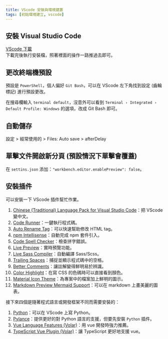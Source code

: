 ```yaml
---
title: VScode 安裝與環境建置
tags: [初始環境建立, vscode]
---
```

## 安裝 Visual Studio Code
[VScode 下載](https://code.visualstudio.com/)  
下載完後執行安裝檔，照著裡面的操作一路推過去即可。

## 更改終端機預設
預設是 `PowerShell`，個人偏好 `Git Bash`，可以在 VScode 左下角找到設定 (齒輪標記) 進行預設更改。  

在搜尋欄輸入 `terminal default`，沒意外可以看到 `Terminal › Integrated › Default Profile: Windows` 的選項，改成 Git Bash 即可。

## 自動儲存
設定 > 經常使用的 > Files: Auto save > afterDelay

## 單擊文件開啟新分頁 (預設情況下單擊會覆蓋)
在 `settins.json` 添加：`"workbench.editor.enablePreview": false`。


## 安裝插件
可以安裝一下 VScode 插件幫忙作業。  
1. [Chinese (Traditional) Language Pack for Visual Studio Code](https://marketplace.visualstudio.com/items?itemName=MS-CEINTL.vscode-language-pack-zh-hant)：把 VScode 變中文。
2. [Code Runner](https://marketplace.visualstudio.com/items?itemName=formulahendry.code-runner)：一鍵執行程式碼。
3. [Auto Rename Tag](https://marketplace.visualstudio.com/items?itemName=formulahendry.auto-rename-tag)：可以快速幫助修改 HTML tag。
4. [npm Intellisense](https://marketplace.visualstudio.com/items?itemName=christian-kohler.npm-intellisense)：自動完成 npm 套件引入。
5. [Code Spell Checker](https://marketplace.visualstudio.com/items?itemName=streetsidesoftware.code-spell-checker)：檢查拼字錯誤。
6. [Live Preview](https://marketplace.visualstudio.com/items?itemName=ms-vscode.live-server)：實時預覽功能。
7. [Live Sass Compiler](https://marketplace.visualstudio.com/items?itemName=glenn2223.live-sass)：自動編譯 Sass/Scss。
8. [Trailing Spaces](https://marketplace.visualstudio.com/items?itemName=shardulm94.trailing-spaces)：捕捉並顯示程式碼中的空格。
9. [Better Comments](https://marketplace.visualstudio.com/items?itemName=aaron-bond.better-comments)：讓註解變得鮮明易於辨識。
10. [Color Highlight](https://marketplace.visualstudio.com/items?itemName=naumovs.color-highlight)：在寫 CSS 的色碼時可以直接看到顏色。
11. [Material Icon Theme](https://marketplace.visualstudio.com/items?itemName=PKief.material-icon-theme)：為專案中的檔案加上鮮明的圖示。
12. [Markdown Preview Mermaid Support](https://marketplace.visualstudio.com/items?itemName=bierner.markdown-mermaid)：可以在 markdown 上畫美麗的圖表。

接下來四個是隨著程式語言或開發框架不同而需要安裝的：  
1. [Python](https://marketplace.visualstudio.com/items?itemName=ms-python.python)：可以在 VScode 上寫 Python。
2. [Pylance](https://marketplace.visualstudio.com/items?itemName=ms-python.vscode-pylance)：提供更好的對 Python 語言的支援，但要先安裝 `Python` 插件。
3. [Vue Language Features (Volar)](https://marketplace.visualstudio.com/items?itemName=Vue.volar)：用 vue 開發時強力推薦。
4. [TypeScript Vue Plugin (Volar)](https://marketplace.visualstudio.com/items?itemName=Vue.vscode-typescript-vue-plugin)：讓 TypeScript 更好地支援 vue。